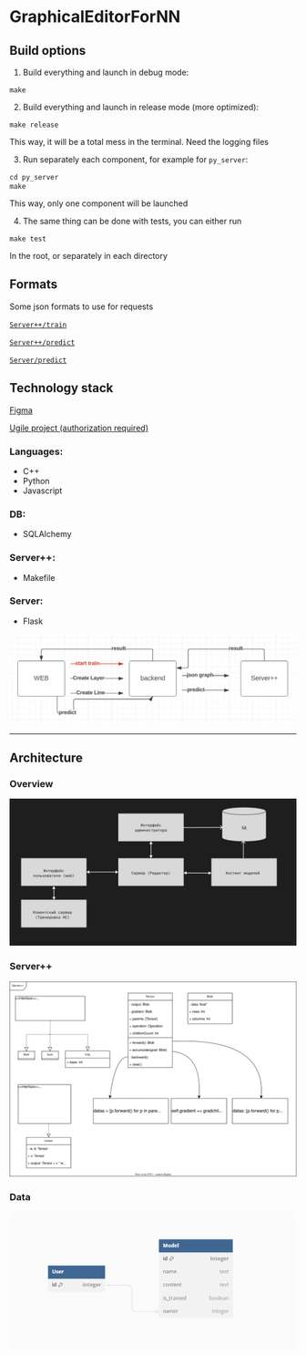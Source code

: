 # GraphicalEditorForNN

## Build options

1. Build everything and launch in debug mode:
```
make
```
2. Build everything and launch in release mode (more optimized):
```
make release
```
This way, it will be a total mess in the terminal. Need the logging files

3. Run separately each component, for example for `py_server`:
```
cd py_server
make
```
This way, only one component will be launched

4. The same thing can be done with tests, you can either run
```
make test
```
In the root, or separately in each directory

## Formats

Some json formats to use for requests

[`Server++/train`](documentation/api-examples/train.json)  

[`Server++/predict`](documentation/api-examples/predict.json)  

[`Server/predict`](documentation/api-examples/userPredict.json)  

## Technology stack

[Figma](https://www.figma.com/file/VlSKVSf3cpgZ1pa75CTaMb/Untitled?type=design&node-id=0-1&mode=design&t=kecMaQTEdpRHFw8j-0)

[Ugile project (authorization required)](https://ru.yougile.com/team/b400e1850fe9/GraphicalEditorForNN)

### Languages:
 - C++
 - Python
 - Javascript 
 
### DB:
 - SQLAlchemy

### Server++:
 - Makefile
  
### Server:
 - Flask
  
![](documentation/interaction.png)

------------------

## Architecture

### Overview
![](documentation/ComponentsArchitecture.jpg)

### Server++
![](documentation/ServerArchitecture.svg)

### Data
![](documentation/DatabaseArchitecture.jpg)

